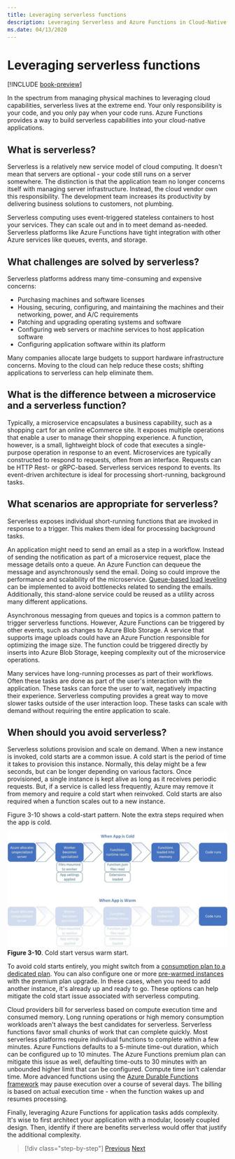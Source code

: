 ```yaml
---
title: Leveraging serverless functions
description: Leveraging Serverless and Azure Functions in Cloud-Native Applications
ms.date: 04/13/2020
---
```

# Leveraging serverless functions

[!INCLUDE [book-preview](../../../includes/book-preview.md)]

In the spectrum from managing physical machines to leveraging cloud capabilities, serverless lives at the extreme end. Your only responsibility is your code, and you only pay when your code runs. Azure Functions provides a way to build serverless capabilities into your cloud-native applications.

## What is serverless?

Serverless is a relatively new service model of cloud computing. It doesn't mean that servers are optional - your code still runs on a server somewhere. The distinction is that the application team no longer concerns itself with managing server infrastructure. Instead, the cloud vendor own this responsibility. The development team increases its productivity by delivering business solutions to customers, not plumbing.

Serverless computing uses event-triggered stateless containers to host your services. They can scale out and in to meet demand as-needed. Serverless platforms like Azure Functions have tight integration with other Azure services like queues, events, and storage.

## What challenges are solved by serverless?

Serverless platforms address many time-consuming and expensive concerns:

- Purchasing machines and software licenses
- Housing, securing, configuring, and maintaining the machines and their networking, power, and A/C requirements
- Patching and upgrading operating systems and software
- Configuring web servers or machine services to host application software
- Configuring application software within its platform

Many companies allocate large budgets to support hardware infrastructure concerns. Moving to the cloud can help reduce these costs; shifting applications to serverless can help eliminate them.

## What is the difference between a microservice and a serverless function?

Typically, a microservice encapsulates a business capability, such as a shopping cart for an online eCommerce site. It exposes multiple operations that enable a user to manage their shopping experience. A function, however, is a small, lightweight block of code that executes a single-purpose operation in response to an event.
Microservices are typically constructed to respond to requests, often from an interface. Requests can be HTTP Rest- or gRPC-based. Serverless services respond to events. Its event-driven architecture is ideal for processing short-running, background tasks.

## What scenarios are appropriate for serverless?

Serverless exposes individual short-running functions that are invoked in response to a trigger. This makes them ideal for processing background tasks.

An application might need to send an email as a step in a workflow. Instead of sending the notification as part of a microservice request, place the message details onto a queue. An Azure Function can dequeue the message and asynchronously send the email. Doing so could improve the performance and scalability of the microservice. [Queue-based load leveling](https://docs.microsoft.com/azure/architecture/patterns/queue-based-load-leveling) can be implemented to avoid bottlenecks related to sending the emails. Additionally, this stand-alone service could be reused as a utility across many different applications.

Asynchronous messaging from queues and topics is a common pattern to trigger serverless functions. However, Azure Functions can be triggered by other events, such as changes to Azure Blob Storage. A service that supports image uploads could have an Azure Function responsible for optimizing the image size. The function could be triggered directly by inserts into Azure Blob Storage, keeping complexity out of the microservice operations.

Many services have long-running processes as part of their workflows. Often these tasks are done as part of the user's interaction with the application. These tasks can force the user to wait, negatively impacting their experience. Serverless computing provides a great way to move slower tasks outside of the user interaction loop. These tasks can scale with demand without requiring the entire application to scale.

## When should you avoid serverless?

Serverless solutions provision and scale on demand. When a new instance is invoked, cold starts are a common issue. A cold start is the period of time it takes to provision this instance. Normally, this delay might be a few seconds, but can be longer depending on various factors. Once provisioned, a single instance is kept alive as long as it receives periodic requests. But, if a service is called less frequently, Azure may remove it from memory and require a cold start when reinvoked. Cold starts are also required when a function scales out to a new instance.

Figure 3-10 shows a cold-start pattern. Note the extra steps required when the app is cold.

![Cold versus warm start](./media/cold-start-warm-start.png)
**Figure 3-10**. Cold start versus warm start.

To avoid cold starts entirely, you might switch from a [consumption plan to a dedicated plan](https://azure.microsoft.com/blog/understanding-serverless-cold-start/). You can also configure one or more [pre-warmed instances](https://docs.microsoft.com/azure/azure-functions/functions-premium-plan#pre-warmed-instances) with the premium plan upgrade. In these cases, when you need to add another instance, it's already up and ready to go. These options can help mitigate the cold start issue associated with serverless computing.

Cloud providers bill for serverless based on compute execution time and consumed memory. Long running operations or high memory consumption workloads aren't always the best candidates for serverless. Serverless functions favor small chunks of work that can complete quickly. Most serverless platforms require individual functions to complete within a few minutes. Azure Functions defaults to a 5-minute time-out duration, which can be configured up to 10 minutes. The Azure Functions premium plan can mitigate this issue as well, defaulting time-outs to 30 minutes with an unbounded higher limit that can be configured. Compute time isn't calendar time. More advanced functions using the [Azure Durable Functions framework](https://docs.microsoft.com/azure/azure-functions/durable/durable-functions-overview?tabs=csharp) may pause execution over a course of several days. The billing is based on actual execution time - when the function wakes up and resumes processing.

Finally, leveraging Azure Functions for application tasks adds complexity. It's wise to first architect your application with a modular, loosely coupled design. Then, identify if there are benefits serverless would offer that justify the additional complexity.

>[!div class="step-by-step"]
>[Previous](leverage-containers-orchestrators.md)
>[Next](combine-containers-serverless-approaches.md)
